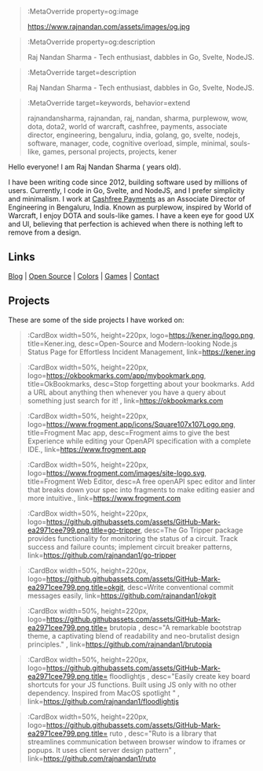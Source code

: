 > :MetaOverride property=og:image
>
> https://www.rajnandan.com/assets/images/og.jpg

> :MetaOverride property=og:description
>
> Raj Nandan Sharma - Tech enthusiast, dabbles in Go, Svelte, NodeJS.

> :MetaOverride target=description
>
> Raj Nandan Sharma - Tech enthusiast, dabbles in Go, Svelte, NodeJS.

> :MetaOverride target=keywords, behavior=extend
>
> rajnandansharma, rajnandan, raj, nandan, sharma, purplewow, wow, dota, dota2, world of warcraft, cashfree, payments, associate director, engineering, bengaluru, india, golang, go, svelte, nodejs, software, manager, code, cognitive overload, simple, minimal, souls-like, games, personal projects, projects, kener

Hello everyone! I am Raj Nandan Sharma (<span id="age"></span> years old).

I have been writing code since 2012, building software used by millions of users.
Currently, I code in Go, Svelte, and NodeJS, and I prefer simplicity and minimalism. I work at [Cashfree Payments](https://cashfree.com) as an Associate Director of Engineering in Bengaluru, India.
Known as purplewow, inspired by World of Warcraft, I enjoy DOTA and souls-like games.
I have a keen eye for good UX and UI, believing that perfection is achieved when there is nothing left to remove from a design.

## Links

[Blog](/blogs) | [Open Source](/projects) | [Colors](/colors) | [Games](/games) | [Contact](/contact)

## Projects

These are some of the side projects I have worked on:

> :CardBox width=50%, height=220px, logo=https://kener.ing/logo.png, title=Kener.ing, desc=Open-Source and Modern-looking Node.js Status Page for Effortless Incident Management, link=https://kener.ing

> :CardBox width=50%, height=220px, logo=https://okbookmarks.com/app/mybookmark.png, title=OkBookmarks, desc=Stop forgetting about your bookmarks. Add a URL about anything then whenever you have a query about something just search for it! , link=https://okbookmarks.com

> :CardBox width=50%, height=220px, logo=https://www.frogment.app/icons/Square107x107Logo.png, title=Frogment Mac app, desc=Frogment aims to give the best Experience while editing your OpenAPI specification with a complete IDE., link=https://www.frogment.app

> :CardBox width=50%, height=220px, logo=https://www.frogment.com/images/site-logo.svg, title=Frogment Web Editor, desc=A free openAPI spec editor and linter that breaks down your spec into fragments to make editing easier and more intuitive., link=https://www.frogment.com

> :CardBox width=50%, height=220px, logo=https://github.githubassets.com/assets/GitHub-Mark-ea2971cee799.png,title=go-tripper, desc=The Go Tripper package provides functionality for monitoring the status of a circuit. Track success and failure counts; implement circuit breaker patterns, link=https://github.com/rajnandan1/go-tripper

> :CardBox width=50%, height=220px, logo=https://github.githubassets.com/assets/GitHub-Mark-ea2971cee799.png,title=okgit, desc=Write conventional commit messages easily, link=https://github.com/rajnandan1/okgit

> :CardBox width=50%, height=220px, logo=https://github.githubassets.com/assets/GitHub-Mark-ea2971cee799.png,title= brutopia , desc="A remarkable bootstrap theme, a captivating blend of readability and neo-brutalist design principles." , link=https://github.com/rajnandan1/brutopia

> :CardBox width=50%, height=220px, logo=https://github.githubassets.com/assets/GitHub-Mark-ea2971cee799.png,title= floodlightjs , desc="Easily create key board shortcuts for your JS functions. Built using JS only with no other dependency. Inspired from MacOS spotlight " , link=https://github.com/rajnandan1/floodlightjs

> :CardBox width=50%, height=220px, logo=https://github.githubassets.com/assets/GitHub-Mark-ea2971cee799.png,title= ruto , desc="Ruto is a library that streamlines communication between browser window to iframes or popups. It uses client server design pattern" , link=https://github.com/rajnandan1/ruto
